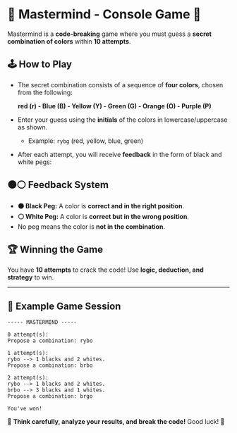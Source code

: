# 🎯 Mastermind - Console Game 🎨  

Mastermind is a **code-breaking** game where you must guess a **secret combination of colors** within **10 attempts**.  

## 🕹️ How to Play  

- The secret combination consists of a sequence of **four colors**, chosen from the following:  

  **red (r) - Blue (B) - Yellow (Y) - Green (G) - Orange (O) - Purple (P)**  

- Enter your guess using the **initials** of the colors in lowercase/uppercase as shown.  
  - Example: `rybg` (red, yellow, blue, green)  

- After each attempt, you will receive **feedback** in the form of black and white pegs:  

## ⚫⚪ Feedback System  

- **⚫ Black Peg:** A color is **correct and in the right position**.  
- **⚪ White Peg:** A color is **correct but in the wrong position**.  
- No peg means the color is **not in the combination**.  

## 🏆 Winning the Game  

You have **10 attempts** to crack the code! Use **logic, deduction, and strategy** to win.  

---

## 🔹 Example Game Session  

```console
----- MASTERMIND -----

0 attempt(s): 
Propose a combination: rybo

1 attempt(s): 
rybo --> 1 blacks and 2 whites.
Propose a combination: brbo

2 attempt(s): 
rybo --> 1 blacks and 2 whites.
brbo --> 3 blacks and 1 whites.
Propose a combination: brgo

You've won!
```

🎯 **Think carefully, analyze your results, and break the code!** Good luck! 🚀  
